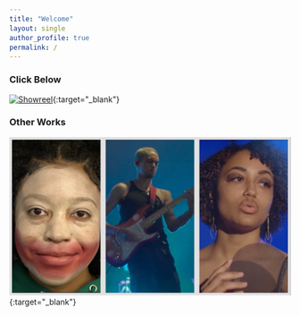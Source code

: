 ```yaml
---
title: "Welcome"
layout: single
author_profile: true
permalink: /
---
```


### Click Below
[![Showreel](/assets/images/showreelposter.png)](https://drive.google.com/file/d/1-xF7SqQxAKVuCReZtharmhhFamdribSB/view?usp=drivesdk){:target="_blank"}
### Other Works
[![Showreel](/assets/images/filmpageposter.jpeg)](https://www.mluxeder.com/film/){:target="_blank"}
